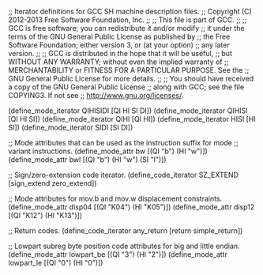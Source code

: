 ;; Iterator definitions for GCC SH machine description files.
;; Copyright (C) 2012-2013 Free Software Foundation, Inc.
;;
;; This file is part of GCC.
;;
;; GCC is free software; you can redistribute it and/or modify
;; it under the terms of the GNU General Public License as published by
;; the Free Software Foundation; either version 3, or (at your option)
;; any later version.
;;
;; GCC is distributed in the hope that it will be useful,
;; but WITHOUT ANY WARRANTY; without even the implied warranty of
;; MERCHANTABILITY or FITNESS FOR A PARTICULAR PURPOSE.  See the
;; GNU General Public License for more details.
;;
;; You should have received a copy of the GNU General Public License
;; along with GCC; see the file COPYING3.  If not see
;; <http://www.gnu.org/licenses/>.

(define_mode_iterator QIHISIDI [QI HI SI DI])
(define_mode_iterator QIHISI [QI HI SI])
(define_mode_iterator QIHI [QI HI])
(define_mode_iterator HISI [HI SI])
(define_mode_iterator SIDI [SI DI])

;; Mode attributes that can be used as the instruction suffix for mode
;; variant instructions.
(define_mode_attr bw [(QI "b") (HI "w")])
(define_mode_attr bwl [(QI "b") (HI "w") (SI "l")])

;; Sign/zero-extension code iterator.
(define_code_iterator SZ_EXTEND [sign_extend zero_extend])

;; Mode attributes for mov.b and mov.w displacement constraints.
(define_mode_attr disp04 [(QI "K04") (HI "K05")])
(define_mode_attr disp12 [(QI "K12") (HI "K13")])

;; Return codes.
(define_code_iterator any_return [return simple_return])

;; Lowpart subreg byte position code attributes for big and little endian.
(define_mode_attr lowpart_be [(QI "3") (HI "2")])
(define_mode_attr lowpart_le [(QI "0") (HI "0")])

